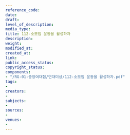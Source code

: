 ```yaml
---
reference_code: 
date: 
draft: 
level_of_description: 
media_type: 
title: 112-소모임 운동을 활성하자
description: 
weight: 
modified_at: 
created_at: 
link: 
public_access_status: 
copyright_status: 
components:
- "/RG-01-중앙여대협/연대미상/112-소모임 운동을 활성하자.pdf"
tags:
- 
creators:
- 
subjects:
- 
sources:
- 
venues:
- 
---
```


